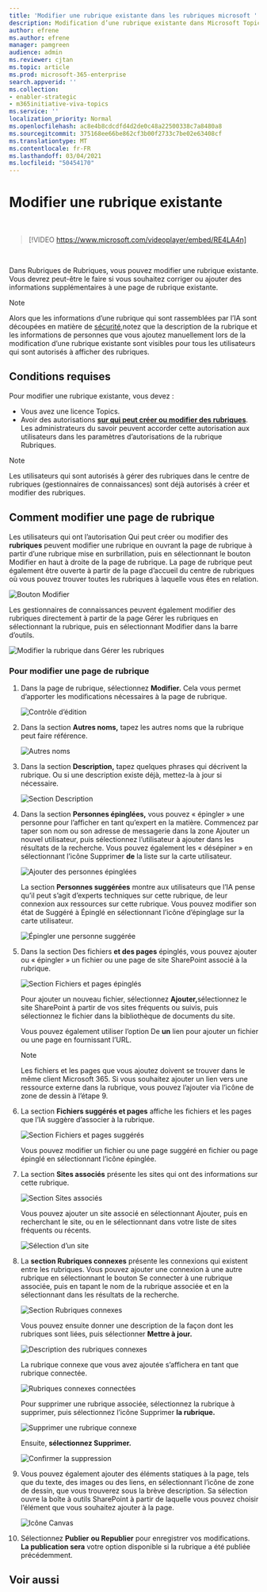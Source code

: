 ```yaml
---
title: 'Modifier une rubrique existante dans les rubriques microsoft '
description: Modification d’une rubrique existante dans Microsoft Topics.
author: efrene
ms.author: efrene
manager: pamgreen
audience: admin
ms.reviewer: cjtan
ms.topic: article
ms.prod: microsoft-365-enterprise
search.appverid: ''
ms.collection:
- enabler-strategic
- m365initiative-viva-topics
ms.service: ''
localization_priority: Normal
ms.openlocfilehash: ac8e4b8cdcdfd4d2de0c48a22500338c7a8480a8
ms.sourcegitcommit: 375168ee66be862cf3b00f2733c7be02e63408cf
ms.translationtype: MT
ms.contentlocale: fr-FR
ms.lasthandoff: 03/04/2021
ms.locfileid: "50454170"
---
```

# <a name="edit-an-existing-topic"></a>Modifier une rubrique existante 

</br>

> [!VIDEO https://www.microsoft.com/videoplayer/embed/RE4LA4n]  

</br>

Dans Rubriques de Rubriques, vous pouvez modifier une rubrique existante. Vous devrez peut-être le faire si vous souhaitez corriger ou ajouter des informations supplémentaires à une page de rubrique existante. 

> [!Note] 
> Alors que les informations d’une rubrique qui sont rassemblées par l’IA sont découpées en matière de [sécurité,](topic-experiences-security-trimming.md)notez que la description de la rubrique et les informations de personnes que vous ajoutez manuellement lors de la modification d’une rubrique existante sont visibles pour tous les utilisateurs qui sont autorisés à afficher des rubriques. 

## <a name="requirements"></a>Conditions requises

Pour modifier une rubrique existante, vous devez :
- Vous avez une licence Topics.
- Avoir des autorisations [**sur qui peut créer ou modifier des rubriques**](https://docs.microsoft.com/microsoft-365/knowledge/topic-experiences-user-permissions). Les administrateurs du savoir peuvent accorder cette autorisation aux utilisateurs dans les paramètres d’autorisations de la rubrique Rubriques. 

> [!Note] 
> Les utilisateurs qui sont autorisés à gérer des rubriques dans le centre de rubriques (gestionnaires de connaissances) sont déjà autorisés à créer et modifier des rubriques.

## <a name="how-to-edit-a-topic-page"></a>Comment modifier une page de rubrique

Les utilisateurs qui ont l’autorisation Qui peut créer ou modifier des **rubriques** peuvent modifier <b></b> une rubrique en ouvrant la page de rubrique à partir d’une rubrique mise en surbrillation, puis en sélectionnant le bouton Modifier en haut à droite de la page de rubrique. La page de rubrique peut également être ouverte à partir de la page d’accueil du centre de rubriques où vous pouvez trouver toutes les rubriques à laquelle vous êtes en relation.

   ![Bouton Modifier](../media/knowledge-management/edit-button.png) </br> 

Les gestionnaires de connaissances peuvent également modifier des rubriques directement à partir <b></b> de la page Gérer les rubriques en sélectionnant la rubrique, puis en sélectionnant Modifier dans la barre d’outils.

   ![Modifier la rubrique dans Gérer les rubriques](../media/knowledge-management/manage-topics-edit.png) </br> 

### <a name="to-edit-a-topic-page"></a>Pour modifier une page de rubrique

1. Dans la page de rubrique, sélectionnez **Modifier.** Cela vous permet d’apporter les modifications nécessaires à la page de rubrique.

   ![Contrôle d’édition](../media/knowledge-management/topic-page-edit.png) </br>  


2. Dans la section <b>Autres noms,</b> tapez les autres noms que la rubrique peut faire référence. 

    ![Autres noms](../media/knowledge-management/alt-names.png) </br> 
3. Dans la section <b>Description,</b> tapez quelques phrases qui décrivent la rubrique. Ou si une description existe déjà, mettez-la à jour si nécessaire.

    ![Section Description](../media/knowledge-management/description.png)</br>

4. Dans la section <b>Personnes épinglées,</b> vous pouvez « épingler » une personne pour l’afficher en tant qu’expert en la matière. Commencez par taper son nom ou <b></b> son adresse de messagerie dans la zone Ajouter un nouvel utilisateur, puis sélectionnez l’utilisateur à ajouter dans les résultats de la recherche. Vous pouvez également les « désépiner » en sélectionnant l’icône Supprimer <b>de</b> la liste sur la carte utilisateur.
 
    ![Ajouter des personnes épinglées](../media/knowledge-management/pinned-people.png)</br>

    La section <b>Personnes suggérées</b> montre aux utilisateurs que l’IA pense qu’il peut s’agit d’experts techniques sur cette rubrique, de leur connexion aux ressources sur cette rubrique. Vous pouvez modifier son état de Suggéré à Épinglé en sélectionnant l’icône d’épinglage sur la carte utilisateur.

   ![Épingler une personne suggérée](../media/knowledge-management/suggested-people.png)</br>

5. Dans la section Des fichiers <b>et des pages</b> épinglés, vous pouvez ajouter ou « épingler » un fichier ou une page de site SharePoint associé à la rubrique.

   ![Section Fichiers et pages épinglés](../media/knowledge-management/pinned-files-and-pages.png)</br>
 
    Pour ajouter un nouveau fichier, sélectionnez <b>Ajouter,</b>sélectionnez le site SharePoint à partir de vos sites fréquents ou suivis, puis sélectionnez le fichier dans la bibliothèque de documents du site.

    Vous pouvez également utiliser l’option De <b>un</b> lien pour ajouter un fichier ou une page en fournissant l’URL. 

   > [!Note] 
   > Les fichiers et les pages que vous ajoutez doivent se trouver dans le même client Microsoft 365. Si vous souhaitez ajouter un lien vers une ressource externe dans la rubrique, vous pouvez l’ajouter via l’icône de zone de dessin à l’étape 9.

6. La section <b>Fichiers suggérés et pages</b> affiche les fichiers et les pages que l’IA suggère d’associer à la rubrique.

   ![Section Fichiers et pages suggérés](../media/knowledge-management/suggested-files-and-pages.png)</br>

    Vous pouvez modifier un fichier ou une page suggéré en fichier ou page épinglé en sélectionnant l’icône épinglée.

7.  La section <b>Sites associés</b> présente les sites qui ont des informations sur cette rubrique. 

    ![Section Sites associés](../media/knowledge-management/related-sites.png)</br>

    Vous pouvez ajouter un site <b></b> associé en sélectionnant Ajouter, puis en recherchant le site, ou en le sélectionnant dans votre liste de sites fréquents ou récents.</br>
    
    ![Sélection d’un site](../media/knowledge-management/sites.png)</br>

8. La <b>section Rubriques connexes</b> présente les connexions qui existent entre les rubriques. Vous pouvez ajouter une connexion à une <b></b> autre rubrique en sélectionnant le bouton Se connecter à une rubrique associée, puis en tapant le nom de la rubrique associée et en la sélectionnant dans les résultats de la recherche. 

   ![Section Rubriques connexes](../media/knowledge-management/related-topic.png)</br>  

    Vous pouvez ensuite donner une description de la façon dont les rubriques sont liées, puis sélectionner <b>Mettre à jour.</b></br>

   ![Description des rubriques connexes](../media/knowledge-management/related-topics-update.png)</br> 

   La rubrique connexe que vous avez ajoutée s’affichera en tant que rubrique connectée.

   ![Rubriques connexes connectées](../media/knowledge-management/related-topics-final.png)</br> 

   Pour supprimer une rubrique associée, sélectionnez la rubrique à supprimer, puis sélectionnez l’icône Supprimer <b>la rubrique.</b></br>
 
   ![Supprimer une rubrique connexe](../media/knowledge-management/remove-related.png)</br>  

   Ensuite, <b>sélectionnez Supprimer.</b></br>

   ![Confirmer la suppression](../media/knowledge-management/remove-related-confirm.png)</br> 


9. Vous pouvez également ajouter des éléments statiques à la page, tels que du texte, des images ou des liens, en sélectionnant l’icône de zone de dessin, que vous trouverez sous la brève description. Sa sélection ouvre la boîte à outils SharePoint à partir de laquelle vous pouvez choisir l’élément que vous souhaitez ajouter à la page.

   ![Icône Canvas](../media/knowledge-management/webpart-library.png)</br> 


10. Sélectionnez **Publier** **ou Republier** pour enregistrer vos modifications. **La publication sera** votre option disponible si la rubrique a été publiée précédemment.


## <a name="see-also"></a>Voir aussi



  






